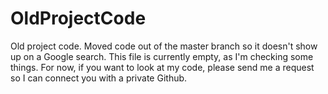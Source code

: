 # OldProjectCode
Old project code. Moved code out of the master branch so it doesn't show up on a Google search.
This file is currently empty, as I'm checking some things. For now, if you want to look at my code, please send me a request so I can connect you with a private Github.
